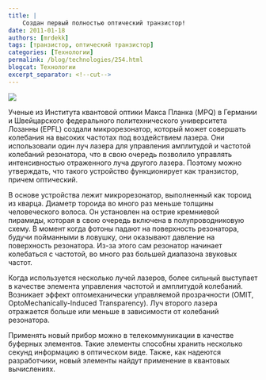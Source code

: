 ```yaml
---
title: |
    Создан первый полностью оптический транзистор!
date: 2011-01-18
authors: [mrdekk]
tags: [транзистор, оптический транзистор]
categories: [Технологии]
permalink: /blog/technologies/254.html
blogcat: Технологии
excerpt_separator: <!--cut-->
---
```



![](http://itw66.ru/uploads/images/00/00/01/2011/01/18/9de7f5.jpg)


Ученые из Института квантовой оптики Макса Планка (MPQ) в Германии и Швейцарского федерального политехнического университета Лозанны (EPFL) создали микрорезонатор, который может совершать колебания на высоких частотах под воздействием лазера. Они использовали один луч лазера для управления амплитудой и частотой колебаний резонатора, что в свою очередь позволило управлять интенсивностью отраженного луча другого лазера. Поэтому можно утверждать, что такого устройство функционирует как транзистор, причем оптический. 

В основе устройства лежит микрорезонатор, выполненный как тороид из кварца. Диаметр тороида во много раз меньше толщины человеческого волоса. Он установлен на острие кремниевой пирамиды, которая в свою очередь включена в полупроводниковую схему. В момент когда фотоны падают на поверхность резонатора, будучи пойманными в ловушку, они оказывают давление на поверхность резонатора. Из-за этого сам резонатор начинает колебаться с частотой, во много раз большей диапазона звуковых частот.

Когда используется несколько лучей лазеров, более сильный выступает в качестве элемента управления частотой и амплитудой колебаний. Возникает эффект оптомеханически управляемой прозрачности (OMIT, OptoMechanically-Induced Transparency). Луч второго лазера отражается больше или меньше в зависимости от колебаний резонатора.

Применять новый прибор можно в телекоммуникации в качестве буферных элементов. Такие элементы способны хранить несколько секунд информацию в оптическом виде. Также, как надеются разработчики, новый элементы найдут применение в квантовых вычислениях.

